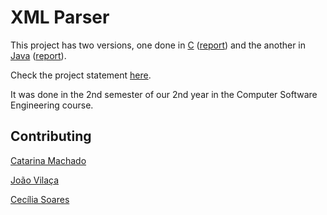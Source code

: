 # XML Parser

This project has two versions, one done in [C](https://github.com/catarinamachado/LI3/tree/master/proj-c) ([report](https://github.com/catarinamachado/LI3/blob/master/proj-c/tex/relatorio.pdf)) and the another in [Java](https://github.com/catarinamachado/LI3/tree/master/proj-java) ([report](https://github.com/catarinamachado/LI3/blob/master/proj-java/tex/relatorio.pdf)).

Check the project statement [here](https://github.com/catarinamachado/LI3/blob/master/statement.pdf).

It was done in the 2nd semester of our 2nd year in the Computer Software Engineering course.


## Contributing

[Catarina Machado](https://github.com/catarinamachado)

[João Vilaça](https://github.com/machadovilaca)

[Cecília Soares](https://github.com/soaresCecilia)
